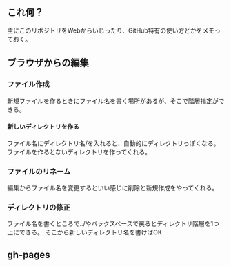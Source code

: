 ## これ何？

主にこのリポジトリをWebからいじったり、GitHub特有の使い方とかをメモっておく。

## ブラウザからの編集

### ファイル作成

新規ファイルを作るときにファイル名を書く場所があるが、そこで階層指定ができる。

#### 新しいディレクトリを作る

ファイル名にディレクトリ名/を入れると、自動的にディレクトリっぽくなる。
ファイルを作るとないディレクトリを作ってくれる。

### ファイルのリネーム

編集からファイル名を変更するといい感じに削除と新規作成をやってくれる。

### ディレクトリの修正

ファイル名を書くところで../やバックスペースで戻るとディレクトリ階層を1つ上にできる。
そこから新しいディレクトリ名を書けばOK

## gh-pages
